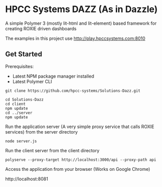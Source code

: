 # HPCC Systems DAZZ (As in Dazzle)

A simple Polymer 3 (mostly lit-html and lit-element) based framework for creating ROXIE driven dashboards

The examples in this project use http://play.hpccsystems.com:8010

## Get Started

Prerequisites:

- Latest NPM package manager installed
- Latest Polymer CLI

```
git clone https://github.com/hpcc-systems/Solutions-Dazz.git
```

```
cd Solutions-Dazz
cd client
npm update
cd ../server
npm update
```

Run the application server (A very simple proxy service that calls ROXIE services) from the server directory

```
node server.js
```

Run the client server from the client directory

```
polyserve --proxy-target http://localhost:3000/api --proxy-path api
```

Access the application from your browser (Works on Google Chrome)

http://localhost:8081

